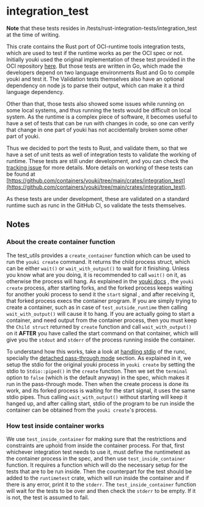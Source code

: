 # integration_test

**Note** that these tests resides in /tests/rust-integration-tests/integration_test at the time of writing.

This crate contains the Rust port of OCI-runtime tools integration tests, which are used to test if the runtime works as per the OCI spec or not. Initially youki used the original implementation of these test provided in the OCI repository [here](https://github.com/opencontainers/runtime-tools/tree/master/validation). But those tests are written in Go, which made the developers depend on two language environments Rust and Go to compile youki and test it. The Validation tests themselves also have an optional dependency on node js to parse their output, which can make it a third language dependency.

Other than that, those tests also showed some issues while running on some local systems, and thus running the tests would be difficult on local system. As the runtime is a complex piece of software, it becomes useful to have a set of tests that can be run with changes in code, so one can verify that change in one part of youki has not accidentally broken some other part of youki.

Thus we decided to port the tests to Rust, and validate them, so that we have a set of unit tests as well of integration tests to validate the working of runtime. These tests are still under development, and you can check the [tracking issue](https://github.com/containers/youki/issues/361) for more details. More details on working of these tests can be found at [https://github.com/containers/youki/tree/main/crates/integration_test](https://github.com/containers/youki/tree/main/crates/integration_test).

As these tests are under development, these are validated on a standard runtime such as runc in the GitHub CI, so validate the tests themselves.

## Notes

### About the create container function

The test_utils provides a `create_container` function which can be used to run the `youki create` command. It returns the child process struct, which can be either `wait()` or `wait_with_output()` to wait for it finishing. Unless you know what are you doing, it is recommended to call `wait()` on it, as otherwise the process will hang. As explained in the [youki docs](../youki.md) , the `youki create` process, after starting forks, and the forked process keeps waiting for another youki process to send it the `start` signal , and after receiving it, that forked process execs the container program. If you are simply trying to create a container, such as in case of `test_outside_runtime` then calling `wait_with_output()` will cause it to hang. If you are actually going to start a container, and need output from the container process, then you must keep the `Child struct` returned by `create` function and call `wait_with_output()` on it **AFTER** you have called the start command on that container, which will give you the `stdout` and `stderr` of the process running inside the container.

To understand how this works, take a look at [handling stdio](https://github.com/opencontainers/runc/blob/master/docs/terminals.md) of the runc, specially the [detached pass-through mode](https://github.com/opencontainers/runc/blob/master/docs/terminals.md#detached-pass-through) section. As explained in it, we setup the stdio for the original youki process in `youki create` by setting the stdio to `Stdio::piped()` in the `create` function. Then we set the `terminal` option to `false` (which is the default anyway) in the spec, which makes it run in the pass-through mode. Then when the create process is done its work, and its forked process is waiting for the start signal, it uses the same stdio pipes. Thus calling `wait_with_output()` without starting will keep it hanged up, and after calling start, stdio of the program to be run inside the container can be obtained from the `youki create`'s process.

### How test inside container works

We use `test_inside_container` for making sure that the restrictions and constraints are uphold from inside the container process.
For that, first whichever integration test needs to use it, must define the runtimetest as the container process in the spec, and then use `test_inside_container` function. It requires a function which will do the necessary setup for the tests that are to be run inside. Then the counterpart for the test should be added to the `runtimetest` crate, which will run inside the container and if there is any error, print it to the `stderr`. The `test_inside_container` function will wait for the tests to be over and then check the `stderr` to be empty. If it is not, the test is assumed to fail.
